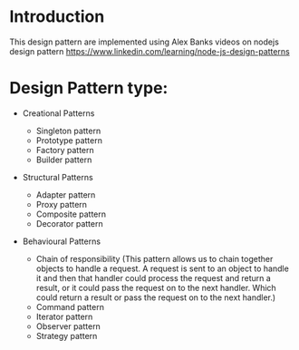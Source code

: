 # Introduction

This design pattern are implemented using  Alex Banks videos on nodejs design pattern
https://www.linkedin.com/learning/node-js-design-patterns

# Design Pattern type:
* Creational Patterns
  * Singleton pattern
  * Prototype pattern
  * Factory pattern
  * Builder pattern

* Structural Patterns
  * Adapter pattern
  * Proxy pattern
  * Composite pattern
  * Decorator pattern

* Behavioural Patterns
  * Chain of responsibility
    (This pattern allows us to chain together objects to handle a request. A request is sent to an object to handle it and then that handler could process the request and return a result, or it could pass the request on to the next handler. Which could return a result or pass the request on to the next handler.)
  * Command pattern
  * Iterator pattern
  * Observer pattern
  * Strategy pattern